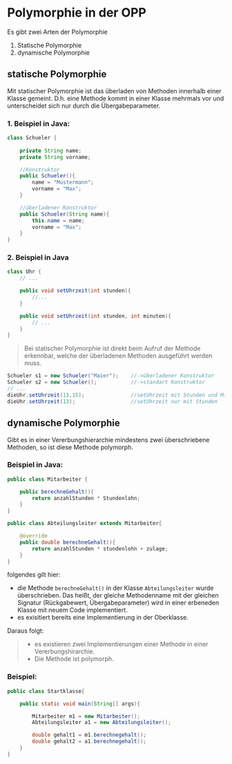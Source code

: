 # Polymorphie in der OPP

Es gibt zwei Arten der Polymorphie
1. Statische Polymorphie
2. dynamische Polymorphie

## statische Polymorphie
Mit statischer Polymorphie ist das überladen von Methoden innerhalb einer Klasse gemeint. D.h. eine Methode kommt in einer Klasse mehrmals vor und unterscheidet sich nur durch die Übergabeparameter.

### 1. Beispiel in Java:
````Java
class Schueler {
    
    private String name;
    private String vorname;

    //Konstruktor
    public Schueler(){
        name = "Mustermann";
        vorname = "Max";
    }

    //überladener Konstruktor
    public Schueler(String name){
        this.name = name;
        vorname = "Max";
    }
}
````
### 2. Beispiel in Java
````Java
class Uhr {
    // ...

    public void setUhrzeit(int stunden){
        //...
    }

    public void setUhrzeit(int stunden, int minuten){
        // ...
    }
}
````
> Bei statischer Polymorphie ist direkt beim Aufruf der Methode erkennbar, welche der überladenen Methoden ausgeführt werden muss.

````java
Schueler s1 = new Schueler("Maier");    //->überladener Konstruktor
Schueler s2 = new Schueler();           //->standart Konstruktor
// ...
dieUhr.setUhrzeit(13,15);               //setUhrzeit mit Stunden und Minuten
dieUhr.setUhrzeit(13);                  //setUhrzeit nur mit Stunden
````

## dynamische Polymorphie
Gibt es in einer Vererbungshierarchie mindestens zwei überschriebene Methoden, so ist diese Methode polymorph. 

### Beispiel in Java:
````Java
public class Mitarbeiter {

    public berechneGehalt(){
        return anzahlStunden * Stundenlohn;
    }
}

public class Abteilungsleiter extends Mitarbeiter{

    @override
    public double berechneGehalt(){
        return anzahlStunden * stundenlohn + zulage;
    }
}
````
folgendes gilt hier: 
- die Methode `berechneGehalt()` in der Klasse `Abteilungsleiter` wurde überschrieben. Das heißt, der gleiche Methodenname mit der gleichen Signatur (Rückgabewert, Übergabeparameter) wird in einer erbeneden Klasse mit neuem Code implementiert.
- es exisitiert bereits eine Implementierung in der Oberklasse.

Daraus folgt:
>- es existieren zwei Implementierungen einer Methode in einer Vererbungshirarchie.
>- Die Methode ist polymorph. 

### Beispiel:
````java
public class Startklasse{

    public static void main(String[] args){

        Mitarbeiter m1 = new Mitarbeiter();
        Abteilungsleiter a1 = new Abteilungsleiter();

        double gehalt1 = m1.berechnegehalt();
        double gehalt2 = a1.berechnegehalt();
    }
}
````